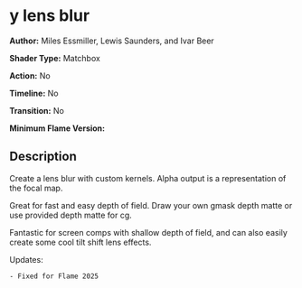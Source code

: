 # y lens blur

**Author:** Miles Essmiller, Lewis Saunders, and Ivar Beer

**Shader Type:** Matchbox

**Action:** No

**Timeline:** No

**Transition:** No

**Minimum Flame Version:** 


## Description
Create a lens blur with custom kernels. Alpha output is a representation of the focal map.

Great for fast and easy depth of field. Draw your own gmask depth matte or use provided depth matte for cg.

Fantastic for screen comps with shallow depth of field, and can also easily create some cool tilt shift lens effects.

Updates:

    - Fixed for Flame 2025
